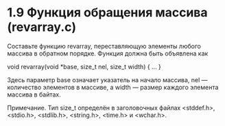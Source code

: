 # 1.9 Функция обращения массива (revarray.c)
Составьте функцию revarray, переставляющую элементы любого массива в обратном порядке. Функция должна быть объявлена как

void revarray(void *base, size_t nel, size_t width)
{
        ...
}

Здесь параметр base означает указатель на начало массива, nel — количество элементов в массиве, а width — размер каждого элемента массива в байтах.

Примечание. Тип size_t определён в заголовочных файлах <stddef.h>, <stdio.h>, <stdlib.h>, <string.h>, <time.h> и <wchar.h>.
